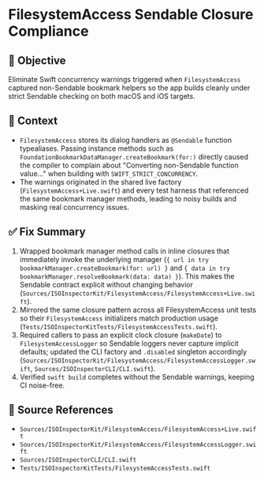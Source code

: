 # FilesystemAccess Sendable Closure Compliance

## 🎯 Objective
Eliminate Swift concurrency warnings triggered when `FilesystemAccess` captured non-Sendable bookmark helpers so the app builds cleanly under strict Sendable checking on both macOS and iOS targets.

## 🧩 Context
- `FilesystemAccess` stores its dialog handlers as `@Sendable` function typealiases. Passing instance methods such as `FoundationBookmarkDataManager.createBookmark(for:)` directly caused the compiler to complain about "Converting non-Sendable function value…" when building with `SWIFT_STRICT_CONCURRENCY`.
- The warnings originated in the shared live factory (`FilesystemAccess+Live.swift`) and every test harness that referenced the same bookmark manager methods, leading to noisy builds and masking real concurrency issues.

## ✅ Fix Summary
1. Wrapped bookmark manager method calls in inline closures that immediately invoke the underlying manager (`{ url in try bookmarkManager.createBookmark(for: url) }` and `{ data in try bookmarkManager.resolveBookmark(data: data) }`). This makes the Sendable contract explicit without changing behavior (`Sources/ISOInspectorKit/FilesystemAccess/FilesystemAccess+Live.swift`).
2. Mirrored the same closure pattern across all FilesystemAccess unit tests so their `FilesystemAccess` initializers match production usage (`Tests/ISOInspectorKitTests/FilesystemAccessTests.swift`).
3. Required callers to pass an explicit clock closure (`makeDate`) to `FilesystemAccessLogger` so Sendable loggers never capture implicit defaults; updated the CLI factory and `.disabled` singleton accordingly (`Sources/ISOInspectorKit/FilesystemAccess/FilesystemAccessLogger.swift`, `Sources/ISOInspectorCLI/CLI.swift`).
4. Verified `swift build` completes without the Sendable warnings, keeping CI noise-free.

## 🧠 Source References
- `Sources/ISOInspectorKit/FilesystemAccess/FilesystemAccess+Live.swift`
- `Sources/ISOInspectorKit/FilesystemAccess/FilesystemAccessLogger.swift`
- `Sources/ISOInspectorCLI/CLI.swift`
- `Tests/ISOInspectorKitTests/FilesystemAccessTests.swift`
